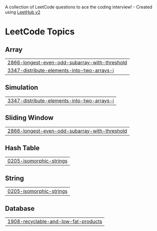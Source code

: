 A collection of LeetCode questions to ace the coding interview! - Created using [LeetHub v2](https://github.com/arunbhardwaj/LeetHub-2.0)
<!---LeetCode Topics Start-->
# LeetCode Topics
## Array
|  |
| ------- |
| [2866-longest-even-odd-subarray-with-threshold](https://github.com/RINSHA003/leetcode/tree/master/2866-longest-even-odd-subarray-with-threshold) |
| [3347-distribute-elements-into-two-arrays-i](https://github.com/RINSHA003/leetcode/tree/master/3347-distribute-elements-into-two-arrays-i) |
## Simulation
|  |
| ------- |
| [3347-distribute-elements-into-two-arrays-i](https://github.com/RINSHA003/leetcode/tree/master/3347-distribute-elements-into-two-arrays-i) |
## Sliding Window
|  |
| ------- |
| [2866-longest-even-odd-subarray-with-threshold](https://github.com/RINSHA003/leetcode/tree/master/2866-longest-even-odd-subarray-with-threshold) |
## Hash Table
|  |
| ------- |
| [0205-isomorphic-strings](https://github.com/RINSHA003/leetcode/tree/master/0205-isomorphic-strings) |
## String
|  |
| ------- |
| [0205-isomorphic-strings](https://github.com/RINSHA003/leetcode/tree/master/0205-isomorphic-strings) |
## Database
|  |
| ------- |
| [1908-recyclable-and-low-fat-products](https://github.com/RINSHA003/leetcode/tree/master/1908-recyclable-and-low-fat-products) |
<!---LeetCode Topics End-->